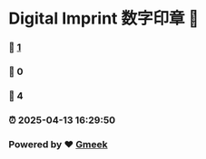 # Digital Imprint 数字印章 :link:   
### :page_facing_up: [1]( /tag.html) 
### :speech_balloon: 0 
### :hibiscus: 4 
### :alarm_clock: 2025-04-13 16:29:50 
### Powered by :heart: [Gmeek](https://github.com/Meekdai/Gmeek)
